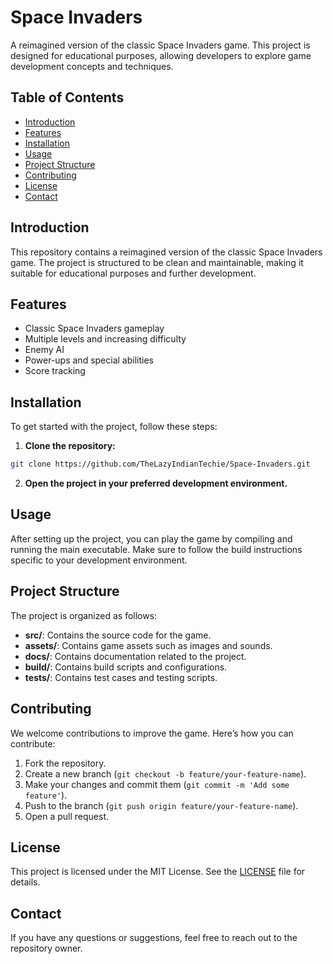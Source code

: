 # Space Invaders

A reimagined version of the classic Space Invaders game. This project is designed for educational purposes, allowing developers to explore game development concepts and techniques.

## Table of Contents

- [Introduction](#introduction)
- [Features](#features)
- [Installation](#installation)
- [Usage](#usage)
- [Project Structure](#project-structure)
- [Contributing](#contributing)
- [License](#license)
- [Contact](#contact)

## Introduction

This repository contains a reimagined version of the classic Space Invaders game. The project is structured to be clean and maintainable, making it suitable for educational purposes and further development.

## Features

- Classic Space Invaders gameplay
- Multiple levels and increasing difficulty
- Enemy AI
- Power-ups and special abilities
- Score tracking

## Installation

To get started with the project, follow these steps:

1. **Clone the repository:**
```sh
git clone https://github.com/TheLazyIndianTechie/Space-Invaders.git
```

2. **Open the project in your preferred development environment.**

## Usage

After setting up the project, you can play the game by compiling and running the main executable. Make sure to follow the build instructions specific to your development environment.

## Project Structure

The project is organized as follows:

- **src/**: Contains the source code for the game.
- **assets/**: Contains game assets such as images and sounds.
- **docs/**: Contains documentation related to the project.
- **build/**: Contains build scripts and configurations.
- **tests/**: Contains test cases and testing scripts.

## Contributing

We welcome contributions to improve the game. Here’s how you can contribute:

1. Fork the repository.
2. Create a new branch (`git checkout -b feature/your-feature-name`).
3. Make your changes and commit them (`git commit -m 'Add some feature'`).
4. Push to the branch (`git push origin feature/your-feature-name`).
5. Open a pull request.

## License

This project is licensed under the MIT License. See the [LICENSE](LICENSE) file for details.

## Contact

If you have any questions or suggestions, feel free to reach out to the repository owner.
